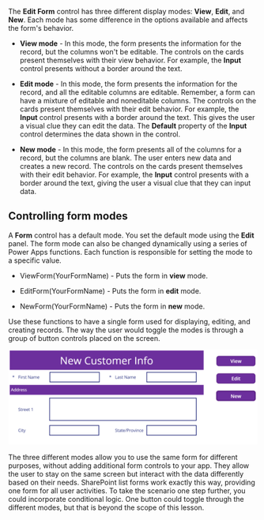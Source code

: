 The **Edit Form** control has three different display modes: **View**, **Edit**, and **New**. Each mode has some difference in the options available and affects the form's behavior.

- **View mode** - In this mode, the form presents the information for the record, but the columns won't be editable. The controls on the cards present themselves with their view behavior. For example, the **Input** control presents without a border around the text.

- **Edit mode** - In this mode, the form presents the information for the record, and all the editable columns are editable. Remember, a form can have a mixture of editable and noneditable columns. The controls on the cards present themselves with their edit behavior. For example, the **Input** control presents with a    border around the text. This gives the user a visual clue they can edit the data. The **Default** property of the **Input** control determines the data shown in the control.

- **New mode** - In this mode, the form presents all of the columns for a record, but the columns are blank. The user enters new data and creates a new record. The controls on the cards present themselves with their edit behavior. For example, the **Input** control presents with a border around the text, giving the user a visual clue that they can input data.

## Controlling form modes

A **Form** control has a default mode. You set the default mode using the **Edit** panel. The form mode can also be changed dynamically using a series of Power Apps functions. Each function is responsible for setting
the mode to a specific value.

- ViewForm(YourFormName) - Puts the form in **view** mode.

- EditForm(YourFormName) - Puts the form in **edit** mode.

- NewForm(YourFormName) - Puts the form in **new** mode.

Use these functions to have a single form used for displaying, editing, and creating records. The way the user would toggle the modes is through a group of button controls placed on the screen.

![Screenshot of New Form that includes view, edit, and new.](../media/new-form.png)

The three different modes allow you to use the same form for different purposes, without adding additional form controls to your app. They allow the user to stay on the same screen but interact with the data differently based on their needs. SharePoint list forms work exactly this way, providing one form for all user activities. To take the scenario one step further, you could incorporate conditional logic. One button could toggle through the different modes, but that is beyond the scope of this lesson.
